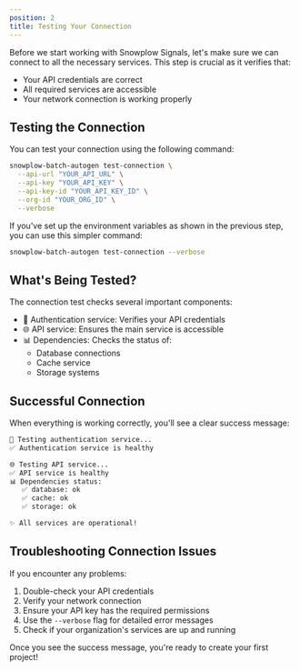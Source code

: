 ```yaml
---
position: 2
title: Testing Your Connection
---
```


Before we start working with Snowplow Signals, let's make sure we can connect to all the necessary services. This step is crucial as it verifies that:
- Your API credentials are correct
- All required services are accessible
- Your network connection is working properly

## Testing the Connection

You can test your connection using the following command:

```bash
snowplow-batch-autogen test-connection \
  --api-url "YOUR_API_URL" \
  --api-key "YOUR_API_KEY" \
  --api-key-id "YOUR_API_KEY_ID" \
  --org-id "YOUR_ORG_ID" \
  --verbose
```

If you've set up the environment variables as shown in the previous step, you can use this simpler command:

```bash
snowplow-batch-autogen test-connection --verbose
```

## What's Being Tested?

The connection test checks several important components:

- 🔐 Authentication service: Verifies your API credentials
- 🌐 API service: Ensures the main service is accessible
- 📊 Dependencies: Checks the status of:
  - Database connections
  - Cache service
  - Storage systems

## Successful Connection

When everything is working correctly, you'll see a clear success message:

```bash
🔐 Testing authentication service...
✅ Authentication service is healthy

🌐 Testing API service...
✅ API service is healthy
📊 Dependencies status:
   ✅ database: ok
   ✅ cache: ok
   ✅ storage: ok

✨ All services are operational!
```

## Troubleshooting Connection Issues

If you encounter any problems:

1. Double-check your API credentials
2. Verify your network connection
3. Ensure your API key has the required permissions
4. Use the `--verbose` flag for detailed error messages
5. Check if your organization's services are up and running

Once you see the success message, you're ready to create your first project! 